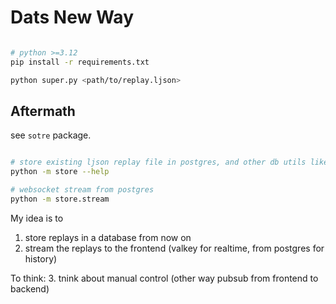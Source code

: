# Dats New Way

```bash

# python >=3.12
pip install -r requirements.txt

python super.py <path/to/replay.ljson>

```

## Aftermath

see `sotre` package.

```bash

# store existing ljson replay file in postgres, and other db utils like migration
python -m store --help

# websocket stream from postgres
python -m store.stream
```

My idea is to

1. store replays in a database from now on
2. stream the replays to the frontend (valkey for realtime, from postgres for history)

To think: 3. tnink about manual control (other way pubsub from frontend to backend)

